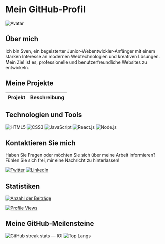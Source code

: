 # Mein GitHub-Profil

![Avatar](https://avatars.githubusercontent.com/u/129845404?v=4)

## Über mich

Ich bin Sven, ein begeisterter Junior-Webentwickler-Anfänger mit einem starken Interesse an modernen Webtechnologien und kreativen Lösungen. Mein Ziel ist es, professionelle und benutzerfreundliche Websites zu entwickeln.

## Meine Projekte

| Projekt | Beschreibung |
|---------|-------------|

## Technologien und Tools

![HTML5](https://img.shields.io/badge/-HTML5-E34F26?style=flat-square&logo=html5&logoColor=white)
![CSS3](https://img.shields.io/badge/-CSS3-1572B6?style=flat-square&logo=css3&logoColor=white)
![JavaScript](https://img.shields.io/badge/-JavaScript-F7DF1E?style=flat-square&logo=javascript&logoColor=black)
![React.js](https://img.shields.io/badge/-React.js-61DAFB?style=flat-square&logo=react&logoColor=white)
![Node.js](https://img.shields.io/badge/-Node.js-339933?style=flat-square&logo=nodedotjs&logoColor=white)


## Kontaktieren Sie mich

Haben Sie Fragen oder möchten Sie sich über meine Arbeit informieren? Fühlen Sie sich frei, mir eine Nachricht zu hinterlassen!

[![Twitter](https://img.shields.io/twitter/follow/[IhrTwitterKonto]?style=social)](https://twitter.com/[IhrTwitterKonto])
[![LinkedIn](https://img.shields.io/badge/LinkedIn-Information-0077B5.svg)](https://www.linkedin.com/in/[IhrLinkedInProfil])

## Statistiken

[![Anzahl der Beiträge](https://activity-graph.herokuapp.com/graph/?username=[IhrGitHubBenutzername]&theme=dracula&hide_border=true)](https://github.com/IhrBenutzername)

[![Profile Views](https://komarev.com/ghpvc/?username=[IhrGitHubBenutzername])](https://github.com/Svennse)

## Meine GitHub-Meilensteine

![GitHub streak stats — IOI](https://github-readme-streak-stats.herokuapp.com/?user=[IhrGitHubBenutzername]&theme=dark)
![Top Langs](https://github-readme-stats.vercel.app/api/top-langs/?username=[IhrGitHubBenutzername]&layout=compact&theme=dark)


